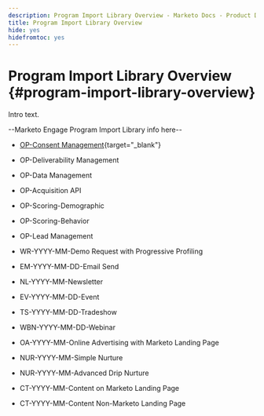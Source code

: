 ```yaml
---
description: Program Import Library Overview - Marketo Docs - Product Documentation
title: Program Import Library Overview
hide: yes
hidefromtoc: yes
---
```

# Program Import Library Overview {#program-import-library-overview}

Intro text.

--Marketo Engage Program Import Library info here--

* [OP-Consent Management](/help/marketo/product-docs/core-marketo-concepts/programs/program-library/consent-management-program-template.md){target="_blank"}

* OP-Deliverability Management

* OP-Data Management

* OP-Acquisition API

* OP-Scoring-Demographic

* OP-Scoring-Behavior

* OP-Lead Management

* WR-YYYY-MM-Demo Request with Progressive Profiling

* EM-YYYY-MM-DD-Email Send

* NL-YYYY-MM-Newsletter

* EV-YYYY-MM-DD-Event

* TS-YYYY-MM-DD-Tradeshow

* WBN-YYYY-MM-DD-Webinar

* OA-YYYY-MM-Online Advertising with Marketo Landing Page

* NUR-YYYY-MM-Simple Nurture

* NUR-YYYY-MM-Advanced Drip Nurture

* CT-YYYY-MM-Content on Marketo Landing Page

* CT-YYYY-MM-Content Non-Marketo Landing Page
